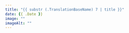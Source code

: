 ```yaml
---
title: "{{ substr (.TranslationBaseName) 7 | title }}"
date: {{ .Date }}
image: ""
imageAlt: ""
---
```

